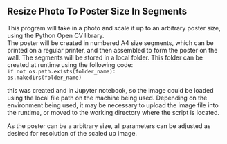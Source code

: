 ## Resize Photo To Poster Size In Segments  
This program will take in a photo and scale it up to an arbitrary poster size, using the Python Open CV library.  
The poster will be created in numbered A4 size segments, which can be printed on a regular printer, and then assembled to form the poster on the wall. 
The segments will be stored in a local folder. 
This folder can be created at runtime using the following code:  
`if not os.path.exists(folder_name):`  
`os.makedirs(folder_name)`

this was created and in Jupyter notebook, so the image could be loaded using the local file path on the machine being used. Depending on the environment being used, it may be necessary to upload the image file into the runtime, or moved to the working directory where the script is located.

As the poster can be a  arbitrary size, all parameters can be adjusted as desired for resolution of the scaled up image.
